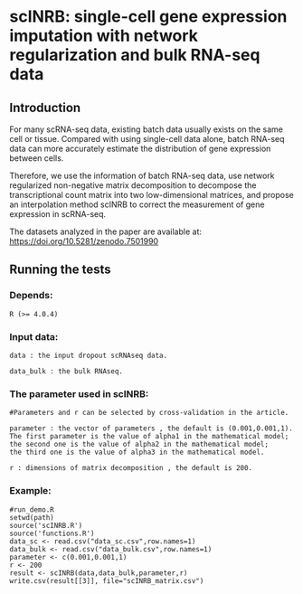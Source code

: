 # scINRB: single-cell gene expression imputation with network regularization and bulk RNA-seq data


## Introduction

For many scRNA-seq data, existing batch data usually exists on the same cell or tissue. Compared with using single-cell data alone, batch RNA-seq data can more accurately estimate the distribution of gene expression between cells. 

Therefore, we use the information of batch RNA-seq data, use network regularized non-negative matrix decomposition to decompose the transcriptional count matrix into two low-dimensional matrices, and propose an interpolation method scINRB to correct the measurement of gene expression in scRNA-seq.

The datasets analyzed in the paper are available at: https://doi.org/10.5281/zenodo.7501990

## Running the tests

### Depends:
    R (>= 4.0.4) 
### Input data:
    data : the input dropout scRNAseq data.

    data_bulk : the bulk RNAseq.
### The parameter used in scINRB:

    #Parameters and r can be selected by cross-validation in the article.
    
    parameter : the vector of parameters , the default is (0.001,0.001,1).
    The first parameter is the value of alpha1 in the mathematical model;
    the second one is the value of alpha2 in the mathematical model;
    the third one is the value of alpha3 in the mathematical model.
    
    r : dimensions of matrix decomposition , the default is 200. 
    
### Example:
    #run_demo.R
    setwd(path)
    source('scINRB.R')
    source('functions.R')
    data_sc <- read.csv("data_sc.csv",row.names=1)
    data_bulk <- read.csv("data_bulk.csv",row.names=1)
    parameter <- c(0.001,0.001,1) 
    r <- 200
    result <- scINRB(data,data_bulk,parameter,r)
    write.csv(result[[3]], file="scINRB_matrix.csv")

 
